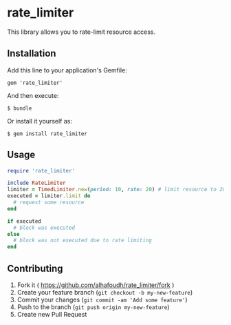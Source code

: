 # rate_limiter

This library allows you to rate-limit resource access.

## Installation

Add this line to your application's Gemfile:

    gem 'rate_limiter'

And then execute:

    $ bundle

Or install it yourself as:

    $ gem install rate_limiter

## Usage

```ruby
require 'rate_limiter'

include RateLimiter
limiter = TimedLimiter.new(period: 10, rate: 20) # limit resource to 20 requests over 10 seconds
executed = limiter.limit do
  # request some resource
end

if executed
  # block was executed
else
  # block was not executed due to rate limiting
end
```

## Contributing

1. Fork it ( https://github.com/alhafoudh/rate_limiter/fork )
2. Create your feature branch (`git checkout -b my-new-feature`)
3. Commit your changes (`git commit -am 'Add some feature'`)
4. Push to the branch (`git push origin my-new-feature`)
5. Create new Pull Request
